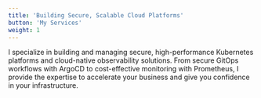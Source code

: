 ```yaml
---
title: 'Building Secure, Scalable Cloud Platforms'
button: 'My Services'
weight: 1
---
```


I specialize in building and managing secure, high-performance Kubernetes platforms and cloud-native observability
solutions. From secure GitOps workflows with ArgoCD to cost-effective monitoring with Prometheus, I provide the
expertise to accelerate your business and give you confidence in your infrastructure.
